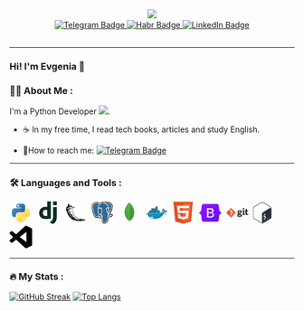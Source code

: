 <div id="header" align="center">
  <img src="https://media3.giphy.com/media/paTz7UZbPfTZFRYnnB/giphy.gif" width="100">
</div>
<div id="badges" align="center">
  <a href="https://t.me/JaneEvg">
    <img src="https://img.shields.io/badge/Telegram-blue?style=for-the-badge&logo=telegram&logoColor=white" alt="Telegram Badge"/>
  </a>
  <a href="https://career.habr.com/profile/specialization">
    <img src="https://img.shields.io/badge/Habr-blue?style=for-the-badge&logo=habr&logoColor=white" alt="Habr Badge"/>
  </a>
  <a href="https://linkedin.com/in/evgenia-pankova">
    <img src="https://img.shields.io/badge/LinkedIn-blue?style=for-the-badge&logo=linkedin&logoColor=white" alt="LinkedIn Badge"/>
  </a>
</div>
<div id="views" align="center">
  <img src="https://komarev.com/ghpvc/?username=Evgenia789&style=flat-square&color=blue" alt=""/>
</div>

---
### Hi! I'm Evgenia 👋

### :woman_technologist: About Me :
I'm a Python Developer <img src="https://media.giphy.com/media/WUlplcMpOCEmTGBtBW/giphy.gif" width="30">.

- :coffee: In my free time, I read tech books, articles and study English.

- :memo:How to reach me: [![Telegram Badge](https://img.shields.io/badge/Telegram-blue?style=for-the-badge&logo=telegram&logoColor=white)](https://t.me/JaneEvg)
---
### :hammer_and_wrench: Languages and Tools :
<div>
  <img src="https://github.com/devicons/devicon/blob/master/icons/python/python-original.svg" title="Python" alt="Python" width="40" height="40"/>&nbsp;
  <img src="https://github.com/devicons/devicon/blob/master/icons/django/django-plain.svg" title="Django" alt="Django" width="40" height="40"/>&nbsp;
  <img src="https://github.com/devicons/devicon/blob/master/icons/flask/flask-original.svg" title="Flask" alt="Flask" width="40" height="40"/>&nbsp;
  <img src="https://github.com/devicons/devicon/blob/master/icons/postgresql/postgresql-original.svg" title="Postgresql" alt="Postgresql" width="40" height="40"/>&nbsp;
  <img src="https://github.com/devicons/devicon/blob/master/icons/mongodb/mongodb-original.svg" title="MongoDB" alt="MongoDB" width="40" height="40"/>&nbsp;
  <img src="https://github.com/devicons/devicon/blob/master/icons/docker/docker-original.svg" alt="Docker" width="40" height="40"/>&nbsp;
  <img src="https://github.com/devicons/devicon/blob/master/icons/html5/html5-original.svg" title="HTML5" alt="HTML" width="40" height="40"/>&nbsp;
  <img src="https://github.com/devicons/devicon/blob/master/icons/bootstrap/bootstrap-original.svg"  title="Bootstrap" alt="Bootstrap" width="40" height="40"/>&nbsp;
  <img src="https://github.com/devicons/devicon/blob/master/icons/git/git-original-wordmark.svg" title="Git" **alt="Git" width="40" height="40"/>
  <img src="https://github.com/devicons/devicon/blob/master/icons/bash/bash-original.svg" title="Bash" **alt="Bash" width="40" height="40"/>
  <img src="https://github.com/devicons/devicon/blob/master/icons/vscode/vscode-plain.svg" title="VSCode" **alt="VSCode" width="40" height="40"/>
</div>

---
### :fire: My Stats :
[![GitHub Streak](http://github-readme-streak-stats.herokuapp.com?user=Evgenia789&hide_border=True)](https://git.io/streak-stats)
[![Top Langs](https://github-readme-stats.vercel.app/api/top-langs/?username=Evgenia789)](https://github.com/anuraghazra/github-readme-stats)
